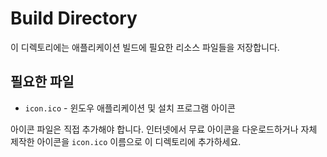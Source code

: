 # Build Directory

이 디렉토리에는 애플리케이션 빌드에 필요한 리소스 파일들을 저장합니다.

## 필요한 파일
- `icon.ico` - 윈도우 애플리케이션 및 설치 프로그램 아이콘

아이콘 파일은 직접 추가해야 합니다. 인터넷에서 무료 아이콘을 다운로드하거나 자체 제작한 아이콘을 `icon.ico` 이름으로 이 디렉토리에 추가하세요.